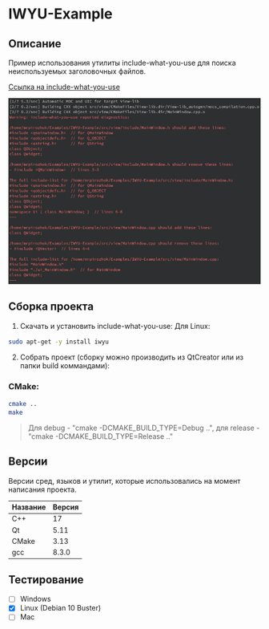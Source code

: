 # IWYU-Example

## Описание

Пример использования утилиты include-what-you-use для поиска неиспользуемых заголовочных файлов.

[Ссылка на include-what-you-use](https://include-what-you-use.org/ "include-what-you-use")

![alt text](doc/IWYU-Example.png)

## Сборка проекта

1. Скачать и установить include-what-you-use:
Для Linux:
```bash
sudo apt-get -y install iwyu
```
2. Собрать проект (cборку можно производить из QtCreator или из папки build коммандами):

### CMake:

```bash
cmake ..
make
```
> Для debug - "cmake -DCMAKE_BUILD_TYPE=Debug ..", для release - "cmake -DCMAKE_BUILD_TYPE=Release .."

## Версии

Версии сред, языков и утилит, которые использовались на момент написания проекта.

| Название   | Версия               |
| -----------|----------------------|
| C++        | 17                   |
| Qt         | 5.11                 |
| CMake      | 3.13                 |
| gcc        | 8.3.0                |

## Тестирование

- [ ] Windows
- [x] Linux (Debian 10 Buster)
- [ ] Mac
